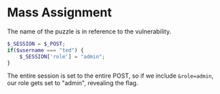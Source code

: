 # Mass Assignment

The name of the puzzle is in reference to the vulnerability.

```php
$_SESSION = $_POST;
if($username === "ted") {
    $_SESSION['role'] = "admin";
}
```

The entire session is set to the entire POST, so if we include `&role=admin`, our role gets set to "admin", revealing the flag.
